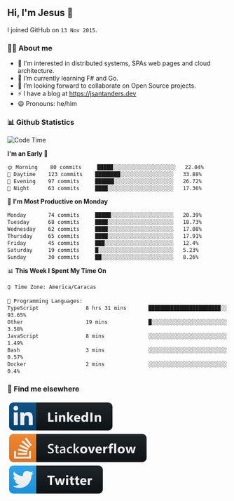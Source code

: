 ## Hi, I'm Jesus 👋

I joined GitHub on `13 Nov 2015`.

<!-- Talking about you -->

### 👨‍💻 About me

- 👦 I'm interested in distributed systems, SPAs web pages and cloud architecture.
- 🌱 I’m currently learning F# and Go.
- 👯 I’m looking forward to collaborate on Open Source projects.
- ⚡️ I have a blog at <https://jsantanders.dev>
- 😄 Pronouns: he/him

### 📊 Github Statistics

<!--START_SECTION:waka-->
![Code Time](http://img.shields.io/badge/Code%20Time-0%20secs-blue)

**I'm an Early 🐤** 

```text
🌞 Morning    80 commits     █████░░░░░░░░░░░░░░░░░░░░   22.04% 
🌆 Daytime    123 commits    ████████░░░░░░░░░░░░░░░░░   33.88% 
🌃 Evening    97 commits     ██████░░░░░░░░░░░░░░░░░░░   26.72% 
🌙 Night      63 commits     ████░░░░░░░░░░░░░░░░░░░░░   17.36%

```
📅 **I'm Most Productive on Monday** 

```text
Monday       74 commits     █████░░░░░░░░░░░░░░░░░░░░   20.39% 
Tuesday      68 commits     ████░░░░░░░░░░░░░░░░░░░░░   18.73% 
Wednesday    62 commits     ████░░░░░░░░░░░░░░░░░░░░░   17.08% 
Thursday     65 commits     ████░░░░░░░░░░░░░░░░░░░░░   17.91% 
Friday       45 commits     ███░░░░░░░░░░░░░░░░░░░░░░   12.4% 
Saturday     19 commits     █░░░░░░░░░░░░░░░░░░░░░░░░   5.23% 
Sunday       30 commits     ██░░░░░░░░░░░░░░░░░░░░░░░   8.26%

```


📊 **This Week I Spent My Time On** 

```text
⌚︎ Time Zone: America/Caracas

💬 Programming Languages: 
TypeScript               8 hrs 31 mins       ███████████████████████░░   93.65% 
Other                    19 mins             █░░░░░░░░░░░░░░░░░░░░░░░░   3.58% 
JavaScript               8 mins              ░░░░░░░░░░░░░░░░░░░░░░░░░   1.49% 
Bash                     3 mins              ░░░░░░░░░░░░░░░░░░░░░░░░░   0.57% 
Docker                   2 mins              ░░░░░░░░░░░░░░░░░░░░░░░░░   0.4%

```


<!--END_SECTION:waka-->

### 📢 Find me elsewhere

<p>
  <a target="_blank" href="https://linkedin.com/in/jsantanders">
    <img src="https://github.com/jsantanders/jsantanders/blob/master/img/linkedin.svg" alt="LinkedIn" style="vertical-align:top; margin:4px">
  </a>
  
  <a target="_blank" href="https://stackoverflow.com/users/7318331/jesus-santander">
    <img src="https://github.com/jsantanders/jsantanders/blob/master/img/stackoverflow.svg" alt="StackOverflow" style="vertical-align:top; margin:4px">
  </a>
  
  <a target="_blank" href="http://twitter.com/jsantanders">
    <img src="https://github.com/jsantanders/jsantanders/blob/master/img/twitter.svg" alt="Twitter" style="vertical-align:top; margin:4px">
  </a>
</p>

